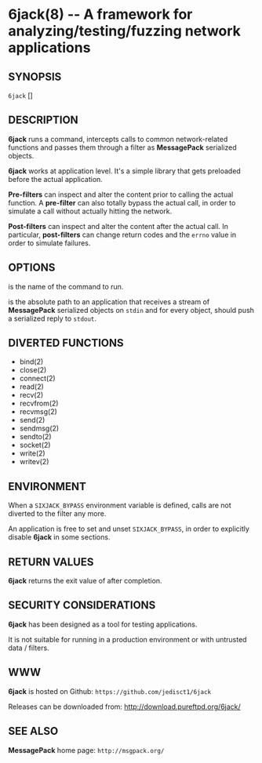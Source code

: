 6jack(8) -- A framework for analyzing/testing/fuzzing network applications
==========================================================================

## SYNOPSIS

`6jack` <filter> <command> [<args>]

## DESCRIPTION

**6jack** runs a command, intercepts calls to common network-related
functions and passes them through a filter as **MessagePack** serialized
objects.

**6jack** works at application level. It's a simple library that gets
preloaded before the actual application.

**Pre-filters** can inspect and alter the content prior to calling the
actual function. A **pre-filter** can also totally bypass the actual call,
in order to simulate a call without actually hitting the network.

**Post-filters** can inspect and alter the content after the actual call.
In particular, **post-filters** can change return codes and the `errno`
value in order to simulate failures.

## OPTIONS

<command> is the name of the command to run.

<filter> is the absolute path to an application that receives a stream of
**MessagePack** serialized objects on `stdin` and for every object, should
push a serialized reply to `stdout`.

## DIVERTED FUNCTIONS

  * bind(2)
  * close(2)
  * connect(2)
  * read(2)
  * recv(2)
  * recvfrom(2)
  * recvmsg(2)
  * send(2)
  * sendmsg(2)
  * sendto(2)
  * socket(2)
  * write(2)
  * writev(2)

## ENVIRONMENT

When a `SIXJACK_BYPASS` environment variable is defined, calls are not
diverted to the filter any more.

An application is free to set and unset `SIXJACK_BYPASS`, in order to
explicitly disable **6jack** in some sections.

## RETURN VALUES

**6jack** returns the exit value of <command> after completion.

## SECURITY CONSIDERATIONS

**6jack** has been designed as a tool for testing applications.

It is not suitable for running in a production environment or with
untrusted data / filters.

## WWW

**6jack** is hosted on Github: `https://github.com/jedisct1/6jack`

Releases can be downloaded from: http://download.pureftpd.org/6jack/

## SEE ALSO

**MessagePack** home page: `http://msgpack.org/`

